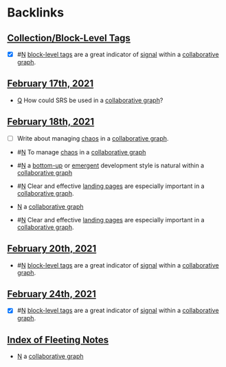 
# Backlinks
## [Collection/Block-Level Tags](<Collection/Block-Level Tags.md>)
- [x] #[N](<N.md>) [block-level tags](<block-level tags.md>) are a great indicator of [signal](<signal.md>) within a [collaborative graph](<collaborative graph.md>).

## [February 17th, 2021](<February 17th, 2021.md>)
- [Q](<Q.md>) How could SRS be used in a [collaborative graph](<collaborative graph.md>)?

## [February 18th, 2021](<February 18th, 2021.md>)
- [ ] Write about managing [chaos](<chaos.md>) in a [collaborative graph](<collaborative graph.md>).

- #[N](<N.md>) To manage [chaos](<chaos.md>) in a [collaborative graph](<collaborative graph.md>)

- #[N](<N.md>) a [bottom-up](<bottom-up.md>) or [emergent](<emergent.md>) development style is natural within a [collaborative graph](<collaborative graph.md>)

- #[N](<N.md>) Clear and effective [landing pages](<landing pages.md>) are especially important in a [collaborative graph](<collaborative graph.md>).

- [N](<N.md>) a [collaborative graph](<collaborative graph.md>)

- #[N](<N.md>) Clear and effective [landing pages](<landing pages.md>) are especially important in a [collaborative graph](<collaborative graph.md>).

## [February 20th, 2021](<February 20th, 2021.md>)
- #[N](<N.md>) [block-level tags](<block-level tags.md>) are a great indicator of [signal](<signal.md>) within a [collaborative graph](<collaborative graph.md>).

## [February 24th, 2021](<February 24th, 2021.md>)
- [x] #[N](<N.md>) [block-level tags](<block-level tags.md>) are a great indicator of [signal](<signal.md>) within a [collaborative graph](<collaborative graph.md>).

## [Index of Fleeting Notes](<Index of Fleeting Notes.md>)
- [N](<N.md>) a [collaborative graph](<collaborative graph.md>)

